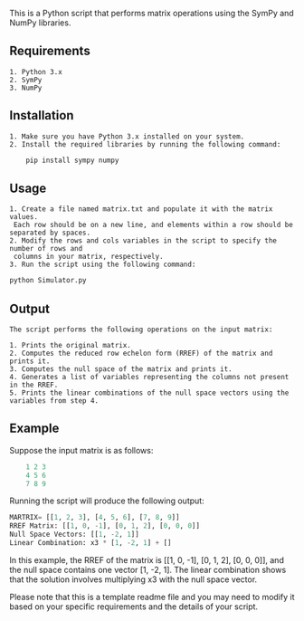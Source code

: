 This is a Python script that performs matrix operations using the SymPy and NumPy libraries.

## Requirements

    1. Python 3.x
    2. SymPy
    3. NumPy

## Installation

    1. Make sure you have Python 3.x installed on your system.
    2. Install the required libraries by running the following command:
```python
    pip install sympy numpy
```
## Usage
    1. Create a file named matrix.txt and populate it with the matrix values.
     Each row should be on a new line, and elements within a row should be separated by spaces.
    2. Modify the rows and cols variables in the script to specify the number of rows and
     columns in your matrix, respectively.
    3. Run the script using the following command:

```python
python Simulator.py
```
## Output
    The script performs the following operations on the input matrix:

    1. Prints the original matrix.
    2. Computes the reduced row echelon form (RREF) of the matrix and prints it.
    3. Computes the null space of the matrix and prints it.
    4. Generates a list of variables representing the columns not present in the RREF.
    5. Prints the linear combinations of the null space vectors using the variables from step 4.

## Example

Suppose the input matrix is as follows:
```python
    1 2 3
    4 5 6
    7 8 9
```
Running the script will produce the following output:
```python
MARTRIX= [[1, 2, 3], [4, 5, 6], [7, 8, 9]]
RREF Matrix: [[1, 0, -1], [0, 1, 2], [0, 0, 0]]
Null Space Vectors: [[1, -2, 1]]
Linear Combination: x3 * [1, -2, 1] + []

```
In this example, the RREF of the matrix is [[1, 0, -1], [0, 1, 2], [0, 0, 0]], and the null space contains one vector [1, -2, 1]. The linear combination shows that the solution involves multiplying x3 with the null space vector.

Please note that this is a template readme file and you may need to modify it based on your specific requirements and the details of your script.
